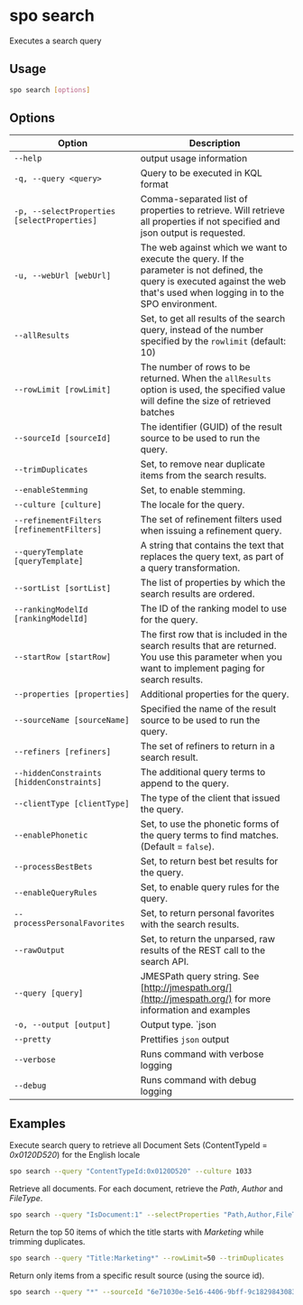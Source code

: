 # spo search

Executes a search query

## Usage

```sh
spo search [options]
```

## Options

Option|Description
------|-----------
`--help`|output usage information
`-q, --query <query>`|Query to be executed in KQL format
`-p, --selectProperties [selectProperties]`|Comma-separated list of properties to retrieve. Will retrieve all properties if not specified and json output is requested.
`-u, --webUrl [webUrl]`|The web against which we want to execute the query. If the parameter is not defined, the query is executed against the web that's used when logging in to the SPO environment.
`--allResults`|Set, to get all results of the search query, instead of the number specified by the `rowlimit` (default: 10)
`--rowLimit [rowLimit]`|The number of rows to be returned. When the `allResults` option is used, the specified value will define the size of retrieved batches
`--sourceId [sourceId]`|The identifier (GUID) of the result source to be used to run the query.
`--trimDuplicates`|Set, to remove near duplicate items from the search results.
`--enableStemming`|Set, to enable stemming.
`--culture [culture]`|The locale for the query.
`--refinementFilters [refinementFilters]`|The set of refinement filters used when issuing a refinement query.
`--queryTemplate [queryTemplate]`|A string that contains the text that replaces the query text, as part of a query transformation.
`--sortList [sortList]`|The list of properties by which the search results are ordered.
`--rankingModelId [rankingModelId]`|The ID of the ranking model to use for the query.
`--startRow [startRow]`|The first row that is included in the search results that are returned. You use this parameter when you want to implement paging for search results.
`--properties [properties]`|Additional properties for the query.
`--sourceName [sourceName]`|Specified the name of the result source to be used to run the query.
`--refiners [refiners]`|The set of refiners to return in a search result.
`--hiddenConstraints [hiddenConstraints]`|The additional query terms to append to the query.
`--clientType [clientType]`|The type of the client that issued the query.
`--enablePhonetic`|Set, to use the phonetic forms of the query terms to find matches. (Default = `false`).
`--processBestBets`|Set, to return best bet results for the query.
`--enableQueryRules`|Set, to enable query rules for the query.
`--processPersonalFavorites`|Set, to return personal favorites with the search results.
`--rawOutput`|Set, to return the unparsed, raw results of the REST call to the search API.
`--query [query]`|JMESPath query string. See [http://jmespath.org/](http://jmespath.org/) for more information and examples
`-o, --output [output]`|Output type. `json|text`. Default `text`
`--pretty`|Prettifies `json` output
`--verbose`|Runs command with verbose logging
`--debug`|Runs command with debug logging

## Examples

Execute search query to retrieve all Document Sets (ContentTypeId = _0x0120D520_) for the English locale

```sh
spo search --query "ContentTypeId:0x0120D520" --culture 1033
```

Retrieve all documents. For each document, retrieve the _Path_, _Author_ and _FileType_.

```sh
spo search --query "IsDocument:1" --selectProperties "Path,Author,FileType" --allResults
```

Return the top 50 items of which the title starts with _Marketing_ while trimming duplicates.

```sh
spo search --query "Title:Marketing*" --rowLimit=50 --trimDuplicates
```

Return only items from a specific result source (using the source id).

```sh
spo search --query "*" --sourceId "6e71030e-5e16-4406-9bff-9c1829843083"
```
